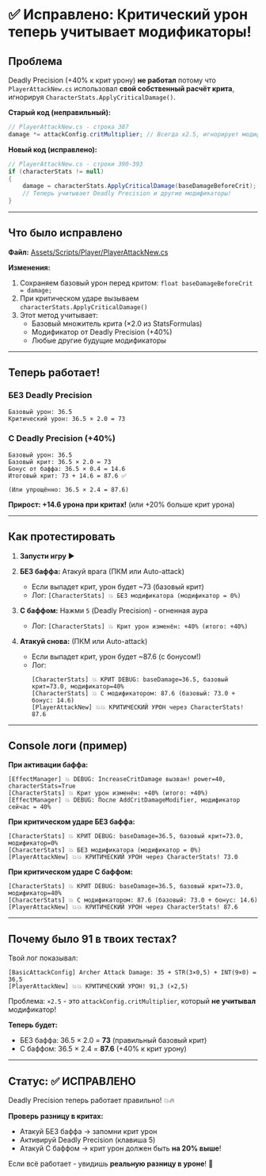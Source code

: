 # ✅ Исправлено: Критический урон теперь учитывает модификаторы!

## Проблема
Deadly Precision (+40% к крит урону) **не работал** потому что `PlayerAttackNew.cs` использовал **свой собственный расчёт крита**, игнорируя `CharacterStats.ApplyCriticalDamage()`.

**Старый код (неправильный):**
```csharp
// PlayerAttackNew.cs - строка 387
damage *= attackConfig.critMultiplier; // Всегда x2.5, игнорирует модификаторы!
```

**Новый код (исправлено):**
```csharp
// PlayerAttackNew.cs - строки 390-393
if (characterStats != null)
{
    damage = characterStats.ApplyCriticalDamage(baseDamageBeforeCrit);
    // Теперь учитывает Deadly Precision и другие модификаторы!
}
```

---

## Что было исправлено

**Файл:** [Assets/Scripts/Player/PlayerAttackNew.cs](Assets/Scripts/Player/PlayerAttackNew.cs#L382-L405)

**Изменения:**
1. Сохраняем базовый урон перед критом: `float baseDamageBeforeCrit = damage;`
2. При критическом ударе вызываем `characterStats.ApplyCriticalDamage()`
3. Этот метод учитывает:
   - Базовый множитель крита (×2.0 из StatsFormulas)
   - Модификатор от Deadly Precision (+40%)
   - Любые другие будущие модификаторы

---

## Теперь работает!

### БЕЗ Deadly Precision
```
Базовый урон: 36.5
Критический урон: 36.5 × 2.0 = 73
```

### С Deadly Precision (+40%)
```
Базовый урон: 36.5
Базовый крит: 36.5 × 2.0 = 73
Бонус от баффа: 36.5 × 0.4 = 14.6
Итоговый крит: 73 + 14.6 = 87.6 ✅

(Или упрощённо: 36.5 × 2.4 = 87.6)
```

**Прирост: +14.6 урона при критах!** (или +20% больше крит урона)

---

## Как протестировать

1. **Запусти игру** ▶️
2. **БЕЗ баффа:** Атакуй врага (ПКМ или Auto-attack)
   - Если выпадет крит, урон будет ~73 (базовый крит)
   - Лог: `[CharacterStats] 💥 БЕЗ модификатора (модификатор = 0%)`

3. **С баффом:** Нажми `5` (Deadly Precision) - огненная аура
   - Лог: `[CharacterStats] 💥 Крит урон изменён: +40% (итого: +40%)`

4. **Атакуй снова:** (ПКМ или Auto-attack)
   - Если выпадет крит, урон будет ~87.6 (с бонусом!)
   - Лог:
     ```
     [CharacterStats] 💥 КРИТ DEBUG: baseDamage=36.5, базовый крит=73.0, модификатор=40%
     [CharacterStats] 💥 С модификатором: 87.6 (базовый: 73.0 + бонус: 14.6)
     [PlayerAttackNew] 💥💥 КРИТИЧЕСКИЙ УРОН через CharacterStats! 87.6
     ```

---

## Console логи (пример)

**При активации баффа:**
```
[EffectManager] 💥 DEBUG: IncreaseCritDamage вызван! power=40, characterStats=True
[CharacterStats] 💥 Крит урон изменён: +40% (итого: +40%)
[EffectManager] 💥 DEBUG: После AddCritDamageModifier, модификатор сейчас = 40%
```

**При критическом ударе БЕЗ баффа:**
```
[CharacterStats] 💥 КРИТ DEBUG: baseDamage=36.5, базовый крит=73.0, модификатор=0%
[CharacterStats] 💥 БЕЗ модификатора (модификатор = 0%)
[PlayerAttackNew] 💥💥 КРИТИЧЕСКИЙ УРОН через CharacterStats! 73.0
```

**При критическом ударе С баффом:**
```
[CharacterStats] 💥 КРИТ DEBUG: baseDamage=36.5, базовый крит=73.0, модификатор=40%
[CharacterStats] 💥 С модификатором: 87.6 (базовый: 73.0 + бонус: 14.6)
[PlayerAttackNew] 💥💥 КРИТИЧЕСКИЙ УРОН через CharacterStats! 87.6
```

---

## Почему было 91 в твоих тестах?

Твой лог показывал:
```
[BasicAttackConfig] Archer Attack Damage: 35 + STR(3×0,5) + INT(9×0) = 36,5
[PlayerAttackNew] 💥💥 КРИТИЧЕСКИЙ УРОН! 91,3 (×2,5)
```

Проблема: `×2.5` - это `attackConfig.critMultiplier`, который **не учитывал** модификатор!

**Теперь будет:**
- БЕЗ баффа: 36.5 × 2.0 = **73** (правильный базовый крит)
- С баффом: 36.5 × 2.4 = **87.6** (+40% к крит урону)

---

## Статус: ✅ ИСПРАВЛЕНО

Deadly Precision теперь работает правильно! 💥🔥

**Проверь разницу в критах:**
- Атакуй БЕЗ баффа → запомни крит урон
- Активируй Deadly Precision (клавиша 5)
- Атакуй С баффом → крит урон должен быть **на 20% выше**!

Если всё работает - увидишь **реальную разницу в уроне**! 🎯
